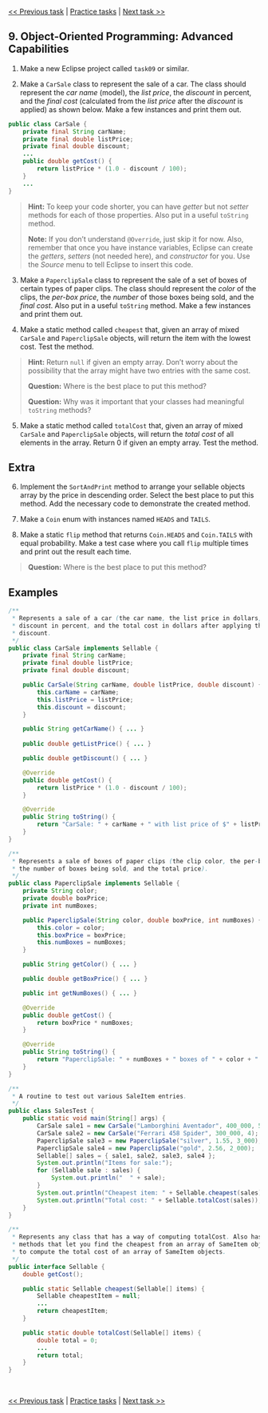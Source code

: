[<< Previous task](task08.md) | [Practice tasks](readme.md#practice) | [Next task >>](task10.md)

<span id="task_09"></span>
## 9. Object-Oriented Programming: Advanced Capabilities

1) Make a new Eclipse project called `task09` or similar.

2) Make a `CarSale` class to represent the sale of a car. The class should represent the *car name* (model), the *list price*, the *discount* in percent, and the *final cost* (calculated from the *list price* after the *discount* is applied) as shown below. Make a few instances and print them out.

```java
public class CarSale {
	private final String carName;
	private final double listPrice;
 	private final double discount;
 	...
 	public double getCost() {
		return listPrice * (1.0 - discount / 100);
	}
	...
}
```

> **Hint:** To keep your code shorter, you can have *getter* but not *setter* methods for each of those properties. Also put in a useful `toString` method.
>
> **Note:** If you don’t understand `@Override`, just skip it for now. Also, remember that once you have instance variables, Eclipse can create the *getters*, *setters* (not needed here), and *constructor* for you. Use the *Source* menu to tell Eclipse to insert this code.

3) Make a `PaperclipSale` class to represent the sale of a set of boxes of certain types of paper clips. The class should represent the *color* of the clips, the *per-box price*, the *number* of those boxes being sold, and the *final cost*. Also put in a useful `toString` method. Make a few instances and print them out.

4) Make a static method called `cheapest` that, given an array of mixed `CarSale` and `PaperclipSale` objects, will return the item with the lowest cost. Test the method.

> **Hint:** Return `null` if given an empty array. Don’t worry about the possibility that the array might have two entries with the same cost.
>
> **Question:** Where is the best place to put this method?
>
> **Question:** Why was it important that your classes had meaningful `toString` methods?

5) Make a static method called `totalCost` that, given an array of mixed `CarSale` and `PaperclipSale` objects, will return the *total cost* of all elements in the array. Return 0 if given an empty array. Test the method.

<span id="extra_09"></span>
## Extra

6) Implement the `SortAndPrint` method to arrange your sellable objects array by the price in descending order. Select the best place to put this method. Add the necessary code to demonstrate the created method.

7) Make a `Coin` enum with instances named `HEADS` and `TAILS`.

8) Make a static `flip` method that returns `Coin.HEADS` and `Coin.TAILS` with equal probability. Make a test case where you call `flip` multiple times and print out the result each time.

> **Question:** Where is the best place to put this method?

## Examples

```java
/**
 * Represents a sale of a car (the car name, the list price in dollars, the
 * discount in percent, and the total cost in dollars after applying the
 * discount.
 */
public class CarSale implements Sellable {
	private final String carName;
	private final double listPrice;
	private final double discount;

	public CarSale(String carName, double listPrice, double discount) {
		this.carName = carName;
		this.listPrice = listPrice;
		this.discount = discount;
	}

	public String getCarName() { ... }
	
	public double getListPrice() { ... }

	public double getDiscount() { ... }

	@Override
	public double getCost() {
		return listPrice * (1.0 - discount / 100);
	}

	@Override
	public String toString() {
		return "CarSale: " + carName + " with list price of $" + listPrice + " and discount of " + discount + "%.";
	}
}
```

```java
/**
 * Represents a sale of boxes of paper clips (the clip color, the per-box price,
 * the number of boxes being sold, and the total price).
 */
public class PaperclipSale implements Sellable {
	private String color;
	private double boxPrice;
	private int numBoxes;

	public PaperclipSale(String color, double boxPrice, int numBoxes) {
		this.color = color;
		this.boxPrice = boxPrice;
		this.numBoxes = numBoxes;
	}

	public String getColor() { ... }

	public double getBoxPrice() { ... }

	public int getNumBoxes() { ... }

	@Override
	public double getCost() {
		return boxPrice * numBoxes;
	}

	@Override
	public String toString() {
		return "PaperclipSale: " + numBoxes + " boxes of " + color + " clips at $" + boxPrice + "/box.";
	}
}
```

```java
/**
 * A routine to test out various SaleItem entries.
 */
public class SalesTest {
	public static void main(String[] args) {
		CarSale sale1 = new CarSale("Lamborghini Aventador", 400_000, 5);
		CarSale sale2 = new CarSale("Ferrari 458 Spider", 300_000, 4);
		PaperclipSale sale3 = new PaperclipSale("silver", 1.55, 3_000);
		PaperclipSale sale4 = new PaperclipSale("gold", 2.56, 2_000);
		Sellable[] sales = { sale1, sale2, sale3, sale4 };
		System.out.println("Items for sale:");
		for (Sellable sale : sales) {
			System.out.println("  " + sale);
		}
		System.out.println("Cheapest item: " + Sellable.cheapest(sales));
		System.out.println("Total cost: " + Sellable.totalCost(sales));
	}
}
```

```java
/**
 * Represents any class that has a way of computing totalCost. Also has static
 * methods that let you find the cheapest from an array of SameItem objects, and
 * to compute the total cost of an array of SameItem objects.
 */
public interface Sellable {
	double getCost();

	public static Sellable cheapest(Sellable[] items) {
		Sellable cheapestItem = null;
		...
		return cheapestItem;
	}

	public static double totalCost(Sellable[] items) {
		double total = 0;
		...
		return total;
	}
}
```

<br>

[<< Previous task](task08.md) | [Practice tasks](readme.md#practice) | [Next task >>](task10.md)

